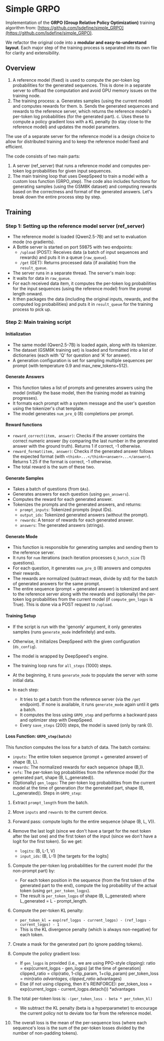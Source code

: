 # Simple GRPO

Implementation of the **GRPO (Group Relative Policy Optimization)** training algorithm from:
[https://github.com/lsdefine/simple_GRPO](https://github.com/lsdefine/simple_GRPO).

We refactor the original code into a **modular and easy-to-understand layout**.
Each major step of the training process is separated into its own file for clarity and extensibility.

## Overview

1. A reference model (fixed) is used to compute the per-token log probabilities for the generated sequences. This is done in a separate server to offload the computation and avoid GPU memory issues on the training node.
2. The training process:
   a. Generates samples (using the current model) and computes rewards for them.
   b. Sends the generated sequences and rewards to the reference server, which returns the reference model's per-token log probabilities (for the generated part).
   c. Uses these to compute a policy gradient loss with a KL penalty (to stay close to the reference model) and updates the model parameters.

The use of a separate server for the reference model is a design choice to allow for distributed training and to keep the reference model fixed and efficient.

The code consists of two main parts:

1. A server (ref_server) that runs a reference model and computes per-token log probabilities for given input sequences.
2. The main training loop that uses DeepSpeed to train a model with a custom loss function (GRPO_step).
The code also includes functions for generating samples (using the GSM8K dataset) and computing rewards based on the correctness and format of the generated answers.
Let's break down the entire process step by step.

## Training

### Step 1: Setting up the reference model server (ref_server)

- The reference model is loaded (Qwen2.5-7B) and set to evaluation mode (no gradients).
- A Bottle server is started on port 59875 with two endpoints:
  - `/upload` (POST): Receives data (a batch of input sequences and rewards) and puts it in a queue (`raw_queue`).
  - `/get` (GET): Returns processed data (if available) from the `result_queue`.
- The server runs in a separate thread.
The server's main loop:
- It waits for data in `raw_queue`.
- For each received data item, it computes the per-token log probabilities for the input sequences (using the reference model) from the prompt length onward.
- It then packages the data (including the original inputs, rewards, and the computed log probabilities) and puts it in `result_queue` for the training process to pick up.

### Step 2: Main training script

#### Initialization

- The same model (Qwen2.5-7B) is loaded again, along with its tokenizer.
- The dataset (GSM8K training set) is loaded and formatted into a list of dictionaries (each with 'Q' for question and 'A' for answer).
- A generation configuration is set for sampling multiple sequences per prompt (with temperature 0.9 and max_new_tokens=512).

#### Generate Answers

- This function takes a list of prompts and generates answers using the model (initially the base model, then the training model as training progresses).
- It formats each prompt with a system message and the user's question using the tokenizer's chat template.
- The model generates `num_pre_Q` (8) completions per prompt.

#### Reward functions

- `reward_correct(item, answer)`: Checks if the answer contains the correct numeric answer (by comparing the last number in the generated answer with the ground truth). Returns 1 if correct, -1 otherwise.
- `reward_format(item, answer)`: Checks if the generated answer follows the expected format (with `<think>...</think><answer>...</answer>`). Returns 1.25 if the format is correct, -1 otherwise.
- The total reward is the sum of these two.

#### Generate Samples

- Takes a batch of questions (from `QAs`).
- Generates answers for each question (using `gen_answers`).
- Computes the reward for each generated answer.
- Tokenizes the prompts and the generated answers, and returns:
  - `prompt_inputs`: Tokenized prompts (input IDs).
  - `output_ids`: Tokenized generated answers (without the prompt).
  - `rewards`: A tensor of rewards for each generated answer.
  - `answers`: The generated answers (strings).

#### Generate Mode

- This function is responsible for generating samples and sending them to the reference server.
- It runs for `num` iterations (each iteration processes `Q_batch_size` (1) questions).
- For each question, it generates `num_pre_Q` (8) answers and computes their rewards.
- The rewards are normalized (subtract mean, divide by std) for the batch of generated answers for the same prompt.
- The entire sequence (prompt + generated answer) is tokenized and sent to the reference server along with the rewards and (optionally) the per-token log probabilities from the current model (if `compute_gen_logps` is True). This is done via a POST request to `/upload`.

#### Training Setup

- If the script is run with the 'genonly' argument, it only generates samples (runs `generate_mode` indefinitely) and exits.
- Otherwise, it initializes DeepSpeed with the given configuration (`ds_config`).
- The model is wrapped by DeepSpeed's engine.

- The training loop runs for `all_steps` (1000) steps.
- At the beginning, it runs `generate_mode` to populate the server with some initial data.
- In each step:
  - It tries to get a batch from the reference server (via the `/get` endpoint). If none is available, it runs `generate_mode` again until it gets a batch.
  - It computes the loss using `GRPO_step` and performs a backward pass and optimizer step with DeepSpeed.
  - Every `save_steps` (200) steps, the model is saved (only by rank 0).

#### Loss Function: `GRPO_step(batch)`

This function computes the loss for a batch of data. The batch contains:

- `inputs`: The entire token sequence (prompt + generated answer) of shape (B, L).
- `rewards`: The normalized rewards for each sequence (shape (B,)).
- `refs`: The per-token log probabilities from the reference model (for the generated part, shape (B, L_generated)).
- (Optionally) `gen_logps`: The per-token log probabilities from the current model at the time of generation (for the generated part, shape (B, L_generated)).
Steps in `GRPO_step`:

1. Extract `prompt_length` from the batch.
2. Move `inputs` and `rewards` to the current device.
3. Forward pass: compute logits for the entire sequence (shape (B, L, V)).
4. Remove the last logit (since we don't have a target for the next token after the last one) and the first token of the input (since we don't have a logit for the first token). So we get:
   - `logits`: (B, L-1, V)
   - `input_ids`: (B, L-1) [the targets for the logits]
5. Compute the per-token log probabilities for the current model (for the non-prompt part) by:
   - For each token position in the sequence (from the first token of the generated part to the end), compute the log probability of the actual token (using `get_per_token_logps`).
   - The result is `per_token_logps` of shape (B, L_generated) where L_generated = L - prompt_length.
6. Compute the per-token KL penalty:
   - `per_token_kl = exp(ref_logps - current_logps) - (ref_logps - current_logps) - 1`
   - This is the KL divergence penalty (which is always non-negative) for each token.
7. Create a mask for the generated part (to ignore padding tokens).
8. Compute the policy gradient loss:
   - If `gen_logps` is provided (i.e., we are using PPO-style clipping):
        ratio = exp(current_logps - gen_logps)   [at the time of generation]
        clipped_ratio = clip(ratio, 1-clip_param, 1+clip_param)
        per_token_loss = min(ratio *advantages, clipped_ratio* advantages)
   - Else (if not using clipping, then it's REINFORCE):
        per_token_loss = exp(current_logps - current_logps.detach()) *advantages

9. The total per-token loss is: `-(per_token_loss - beta * per_token_kl)`
   - We subtract the KL penalty (beta is a hyperparameter) to encourage the current policy not to deviate too far from the reference model.
10. The overall loss is the mean of the per-sequence loss (where each sequence's loss is the sum of the per-token losses divided by the number of non-padding tokens).
